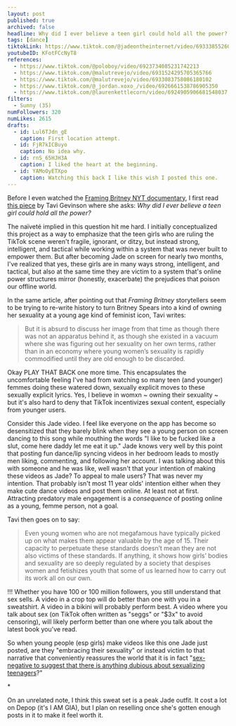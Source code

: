 ```yaml
---
layout: post
published: true
archived: false
headline: Why did I ever believe a teen girl could hold all the power?
tags: [dance]
tiktokLink: https://www.tiktok.com/@jadeontheinternet/video/6933385526061845765
youtubeID: KFotFCcNyT8
references:
  - https://www.tiktok.com/@poloboy/video/6923734085231742213
  - https://www.tiktok.com/@malutrevejo/video/6931524295705365766
  - https://www.tiktok.com/@malutrevejo/video/6933083758086180102
  - https://www.tiktok.com/@_jordan.xoxo_/video/6926661538786905350
  - https://www.tiktok.com/@laurenkettlecorn/video/6924905906681548037
filters:
  - Sunny (35)
numFollowers: 320
numLikes: 2615
drafts:
  - id: Lul6TJdn_gE
    caption: First location attempt.
  - id: FjR7kICBuyo
    caption: No idea why.
  - id: rnS_65HJH3A
    caption: I liked the heart at the beginning.
  - id: YAMoOyETXpo
    caption: Watching this back I like this wish I posted this one.
---
```


Before I even watched the [Framing Britney NYT documentary](https://www.nytimes.com/article/framing-britney-spears.html), I first read [this piece](https://www.thecut.com/2021/02/tavi-gevinson-britney-spears-was-never-in-control.html) by Tavi Gevinson where she asks: _Why did I ever believe a teen girl could hold all the power?_

The naïveté implied in this question hit me hard. I initially conceptualized this project as a way to emphasize that the teen girls who are ruling the TikTok scene weren't fragile, ignorant, or ditzy, but instead strong, intelligent, and tactical while working within a system that was never built to empower them. But after becoming Jade on screen for nearly two months, I've realized that yes, these girls are in many ways strong, intelligent, and tactical, but also at the same time they are victim to a system that's online power structures mirror (honestly, exacerbate) the prejudices that poison our offline world.

In the same article, after pointing out that _Framing Britney_ storytellers seem to be trying to re-write history to turn Britney Spears into a kind of owning her sexuality at a young age kind of feminist icon, Tavi writes:

> But it is absurd to discuss her image from that time as though there was not an apparatus behind it, as though she existed in a vacuum where she was figuring out her sexuality on her own terms, rather than in an economy where young women’s sexuality is rapidly commodified until they are old enough to be discarded.

Okay PLAY THAT BACK one more time. This encapsulates the uncomfortable feeling I've had from watching so many teen (and younger) femmes doing these watered down, sexually explicit moves to these sexually explicit lyrics. Yes, I believe in womxn ~ owning their sexuality ~ but it's also hard to deny that TikTok incentivizes sexual content, especially from younger users.

Consider this Jade video. I feel like everyone on the app has become so desensitized that they barely blink when they see a young person on screen dancing to this song while mouthing the words "I like to be fucked like a slut, come here daddy let me eat it up." Jade knows very well by this point that posting fun dance/lip syncing videos in her bedroom leads to mostly men liking, commenting, and following her account. I was talking about this with someone and he was like, well wasn't that your intention of making these videos as Jade? To appeal to male users? That was never my intention. That probably isn't most 11 year olds' intention either when they make cute dance videos and post them online. At least not at first. Attracting predatory male engagement is a _consequence_ of posting online as a young, femme person, not a goal.

Tavi then goes on to say:

> Even young women who are not megafamous have typically picked up on what makes them appear valuable by the age of 15. Their capacity to perpetuate these standards doesn’t mean they are not also victims of these standards. If anything, it shows how girls’ bodies and sexuality are so deeply regulated by a society that despises women and fetishizes youth that some of us learned how to carry out its work all on our own.

!!! Whether you have 100 or 100 million followers, you still understand that sex sells. A video in a crop top will do better than one with you in a sweatshirt. A video in a bikini will probably perform best. A video where you talk about sex (on TikTok often written as "seggs" or "$3x" to avoid censoring), will likely perform better than one where you talk about the latest book you've read.

So when young people (esp girls) make videos like this one Jade just posted, are they "embracing their sexuality" or instead victim to that narrative that conveniently reassures the world that it is in fact "[sex-negative to suggest that there is anything dubious about sexualizing teenagers](https://www.thecut.com/2021/02/tavi-gevinson-britney-spears-was-never-in-control.html)?"

\*

On an unrelated note, I think this sweat set is a peak Jade outfit. It cost a lot on Depop (it's I AM GIA), but I plan on reselling once she's gotten enough posts in it to make it feel worth it.
